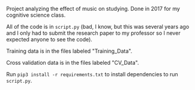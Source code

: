 Project analyzing the effect of music on studying. Done in 2017 for my cognitive science class.

All of the code is in `script.py` (bad, I know, but this was several years ago and I only had to submit the research paper to my professor so I never expected anyone to see the code).

Training data is in the files labeled "Training_Data".

Cross validation data is in the files labeled "CV_Data".

Run `pip3 install -r requirements.txt` to install dependencies to run `script.py`.
